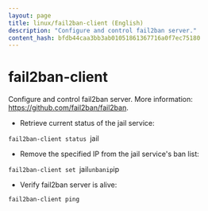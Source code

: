 ```yaml
---
layout: page
title: linux/fail2ban-client (English)
description: "Configure and control fail2ban server."
content_hash: bfdb44caa3bb3ab01051861367716a0f7ec75180
---
```

# fail2ban-client

Configure and control fail2ban server.
More information: <https://github.com/fail2ban/fail2ban>.

- Retrieve current status of the jail service:

`fail2ban-client status `<span class="tldr-var badge badge-pill bg-dark-lm bg-white-dm text-white-lm text-dark-dm font-weight-bold">jail</span>

- Remove the specified IP from the jail service's ban list:

`fail2ban-client set `<span class="tldr-var badge badge-pill bg-dark-lm bg-white-dm text-white-lm text-dark-dm font-weight-bold">jail</span>` unbanip `<span class="tldr-var badge badge-pill bg-dark-lm bg-white-dm text-white-lm text-dark-dm font-weight-bold">ip</span>

- Verify fail2ban server is alive:

`fail2ban-client ping`
